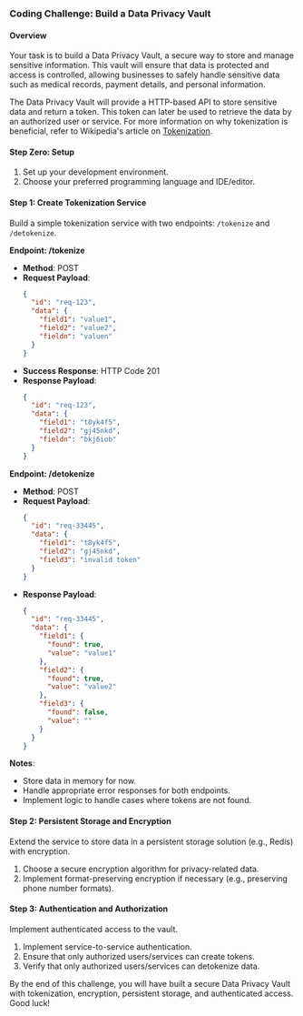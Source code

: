 ### Coding Challenge: Build a Data Privacy Vault

#### Overview
Your task is to build a Data Privacy Vault, a secure way to store and manage sensitive information. This vault will ensure that data is protected and access is controlled, allowing businesses to safely handle sensitive data such as medical records, payment details, and personal information.

The Data Privacy Vault will provide a HTTP-based API to store sensitive data and return a token. This token can later be used to retrieve the data by an authorized user or service. For more information on why tokenization is beneficial, refer to Wikipedia's article on [Tokenization](https://en.wikipedia.org/wiki/Tokenization).

#### Step Zero: Setup
1. Set up your development environment.
2. Choose your preferred programming language and IDE/editor.

#### Step 1: Create Tokenization Service
Build a simple tokenization service with two endpoints: `/tokenize` and `/detokenize`.

**Endpoint: /tokenize**
- **Method**: POST
- **Request Payload**:
  ```json
  {
    "id": "req-123",
    "data": {
      "field1": "value1",
      "field2": "value2",
      "fieldn": "valuen"
    }
  }
  ```	
- **Success Response**: HTTP Code 201
- **Response Payload**:
  ```json
  {
    "id": "req-123",
    "data": {
      "field1": "t8yk4f5",
      "field2": "gj45nkd",
      "fieldn": "bkj6iob"
    }
  }
  ```

**Endpoint: /detokenize**
- **Method**: POST
- **Request Payload**:
  ```json
  {
    "id": "req-33445",
    "data": {
      "field1": "t8yk4f5",
      "field2": "gj45nkd",
      "field3": "invalid token"
    }
  }
  ```
- **Response Payload**:
  ```json
  {
    "id": "req-33445",
    "data": {
      "field1": {
        "found": true,
        "value": "value1"
      },
      "field2": {
        "found": true,
        "value": "value2"
      },
      "field3": {
        "found": false,
        "value": ""
      }
    }
  }
  ```

**Notes**:
- Store data in memory for now.
- Handle appropriate error responses for both endpoints.
- Implement logic to handle cases where tokens are not found.

#### Step 2: Persistent Storage and Encryption
Extend the service to store data in a persistent storage solution (e.g., Redis) with encryption.

1. Choose a secure encryption algorithm for privacy-related data.
2. Implement format-preserving encryption if necessary (e.g., preserving phone number formats).

#### Step 3: Authentication and Authorization
Implement authenticated access to the vault.

1. Implement service-to-service authentication.
2. Ensure that only authorized users/services can create tokens.
3. Verify that only authorized users/services can detokenize data.

By the end of this challenge, you will have built a secure Data Privacy Vault with tokenization, encryption, persistent storage, and authenticated access. Good luck!
